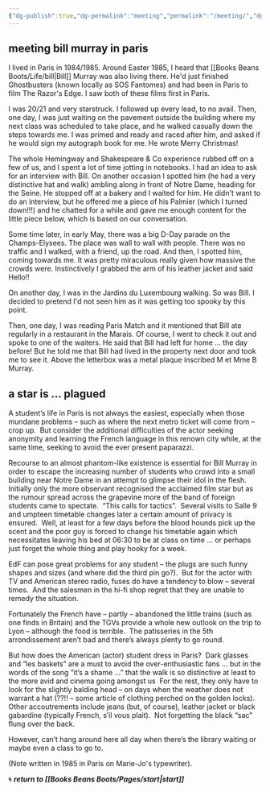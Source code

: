 ```yaml
---
{"dg-publish":true,"dg-permalink":"meeting","permalink":"/meeting/","dgHomeLink":true,"dgPassFrontmatter":false}
---
```



## meeting bill murray in paris

I lived in Paris in 1984/1985. Around Easter 1985, I heard that [[Books Beans Boots/Life/bill|Bill]] Murray was also living there. He'd just finished Ghostbusters (known locally as SOS Fantomes) and had been in Paris to film The Razor's Edge. I saw both of these films first in Paris.

I was 20/21 and very starstruck. I followed up every lead, to no avail. Then, one day, I was just waiting on the pavement outside the building where my next class was scheduled to take place, and he walked casually down the steps towards me. I was primed and ready and raced after him, and asked if he would sign my autograph book for me. He wrote Merry Christmas! 

The whole Hemingway and Shakespeare & Co experience rubbed off on a few of us, and I spent a lot of time jotting in notebooks. I had an idea to ask for an interview with Bill. On another occasion I spotted him (he had a very distinctive hat and walk) ambling along in front of Notre Dame, heading for the Seine. He stopped off at a bakery and I waited for him. He didn't want to do an interview, but he offered me a piece of his Palmier (which I turned down!!!) and he chatted for a while and gave me enough content for the little piece below, which is based on our conversation.

Some time later, in early May, there was a big D-Day parade on the Champs-Elysees. The place was wall to wall with people. There was no traffic and I walked, with a friend, up the road. And then, I spotted him, coming towards me. It was pretty miraculous really given how massive the crowds were. Instinctively I grabbed the arm of his leather jacket and said Hello!!

On another day, I was in the Jardins du Luxembourg walking. So was Bill. I decided to pretend I'd not seen him as it was getting too spooky by this point.

Then, one day, I was reading Paris Match and it mentioned that Bill ate regularly in a restaurant in the Marais. Of course, I went to check it out and spoke to one of the waiters. He said that Bill had left for home ... the day before! But he told me that Bill had lived in the property next door and took me to see it. Above the letterbox was a metal plaque inscribed M et Mme B Murray.

## a star is … plagued 

A student’s life in Paris is not always the easiest, especially when those mundane problems – such as where the next metro ticket will come from – crop up.  But consider the additional difficulties of the actor seeking anonymity and learning the French language in this renown city while, at the same time, seeking to avoid the ever present paparazzi. 

Recourse to an almost phantom-like existence is essential for Bill Murray in order to escape the increasing number of students who crowd into a small building near Notre Dame in an attempt to glimpse their idol in the flesh.  Initially only the more observant recognised the acclaimed film star but as the rumour spread across the grapevine more of the band of foreign students came to spectate.  “This calls for tactics”.  Several visits to Salle 9 and umpteen timetable changes later a certain amount of privacy is ensured.  Well, at least for a few days before the blood hounds pick up the scent and the poor guy is forced to change his timetable again which necessitates leaving his bed at 06:30 to be at class on time … or perhaps just forget the whole thing and play hooky for a week. 

EdF can pose great problems for any student – the plugs are such funny shapes and sizes (and where did the third pin go?).  But for the actor with TV and American stereo radio, fuses do have a tendency to blow – several times.  And the salesmen in the hi-fi shop regret that they are unable to remedy the situation. 

Fortunately the French have – partly – abandoned the little trains (such as one finds in Britain) and the TGVs provide a whole new outlook on the trip to Lyon – although the food is terrible.  The patisseries in the 5th arrondissement aren’t bad and there’s always plenty to go round. 

But how does the American (actor) student dress in Paris?  Dark glasses and “les baskets” are a must to avoid the over-enthusiastic fans … but in the words of the song “it’s a shame …” that the walk is so distinctive at least to the more avid and cinema going amongst us  For the rest, they only have to look for the slightly balding head – on days when the weather does not warrant a hat (??!! – some article of clothing perched on the golden locks).  Other accoutrements include jeans (but, of course), leather jacket or black gabardine (typically French, s’il vous plait).  Not forgetting the black “sac” flung over the back. 

However, can’t hang around here all day when there’s the library waiting or maybe even a class to go to.

(Note written in 1985 in Paris on Marie-Jo's typewriter).

🌀 ***return to [[Books Beans Boots/Pages/start|start]]***

